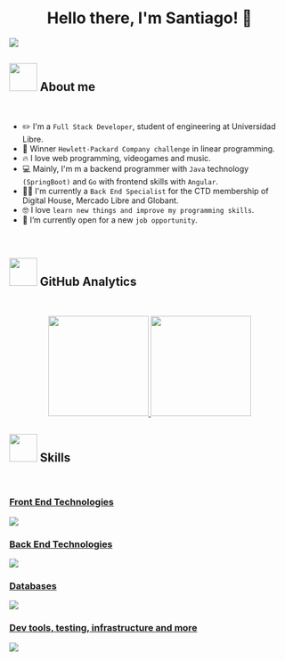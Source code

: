 <div align="center">
  <h1 align="center"> Hello there, I'm Santiago! 👋 </h1>
</div>
<img src="https://i.ibb.co/CJ1Kz2g/Blue-And-Green-Professional-Technology-Linked-In-Banner-1.png">

## <picture><img src = "https://github.com/7oSkaaa/7oSkaaa/blob/main/Images/about_me.gif?raw=true" width = 50px></picture> About me
<br>

- :pencil2: I'm a `Full Stack Developer`, student of engineering at Universidad Libre.
- :tada: Winner `Hewlett-Packard Company challenge` in linear programming.
- :fire: I love web programming, videogames and music.
- :computer: Mainly, I'm m a backend programmer with `Java` technology `(SpringBoot)` and `Go` with frontend skills with `Angular`.
- :student: I'm currently a `Back End Specialist` for the CTD membership of Digital House, Mercado Libre and Globant.
- :nerd_face: I love `learn new things and improve my programming skills`.
- :thinking: I’m currently open for a new `job opportunity`.
<br>

## <picture><img src = "https://github.com/7oSkaaa/7oSkaaa/blob/main/Images/about_me.gif?raw=true" width = 50px></picture> GitHub Analytics
<br>

<p align="center">
<a href="https://github.com/sntgzrr">
  <img height="180em" src="https://github-readme-stats-eight-theta.vercel.app/api?username=sntgzrr&show_icons=true&theme=dark&include_all_commits=true"/>
  <img height="180em" src="https://github-readme-stats-eight-theta.vercel.app/api/top-langs/?username=sntgzrr&layout=compact&langs_count=10&theme=dark"/>
</a>
</p>

## <picture><img src = "https://github.com/7oSkaaa/7oSkaaa/blob/main/Images/about_me.gif?raw=true" width = 50px></picture> Skills
<br>
<div>
<p align="center">
  <a href="https://skillicons.dev">
    <h3>Front End Technologies</h3>
    <img src="https://skillicons.dev/icons?i=js,ts,html,css,bootstrap,angular,react,vite,npm" />
  </a>
</p>
<p align="center">
  <a href="https://skillicons.dev">
    <h3>Back End Technologies</h3>
    <img src="https://skillicons.dev/icons?i=java,spring,go,maven,hibernate,rabbitmq,docker,kubernetes" />
  </a>
</p>
<p align="center">
  <a href="https://skillicons.dev">
    <h3>Databases</h3>
    <img src="https://skillicons.dev/icons?i=postgres,mysql,mongodb" />
  </a>
</p>
<p align="center">
  <a href="https://skillicons.dev">
    <h3>Dev tools, testing, infrastructure and more</h3>
    <img src="https://skillicons.dev/icons?i=git,github,bitbucket,postman,selenium,aws,vscode,idea" />
  </a>
</p>
</div>
